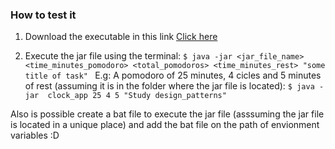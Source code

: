 ### How to test it
1. Download the executable in this link [Click here](https://github.com/Frame-Code/Pomo_clock_t1erminal/releases/download/v1.0/clock_app.jar)

2. Execute the jar file using the terminal: 
`$ java -jar <jar_file_name> <time_minutes_pomodoro> <total_pomodoros> <time_minutes_rest> "some title of task" `
E.g: A pomodoro of 25 minutes, 4 cicles and 5 minutes of rest (assuming it is in the folder where the jar file is located):
`$ java -jar  clock_app 25 4 5 "Study design_patterns" `

Also is possible create a bat file to execute the jar file (asssuming the jar file is located in a unique place) and add the bat file on the path of envionment variables :D
